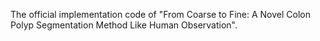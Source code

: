 The official implementation code of "From Coarse to Fine: A Novel Colon Polyp Segmentation Method Like Human Observation". 
